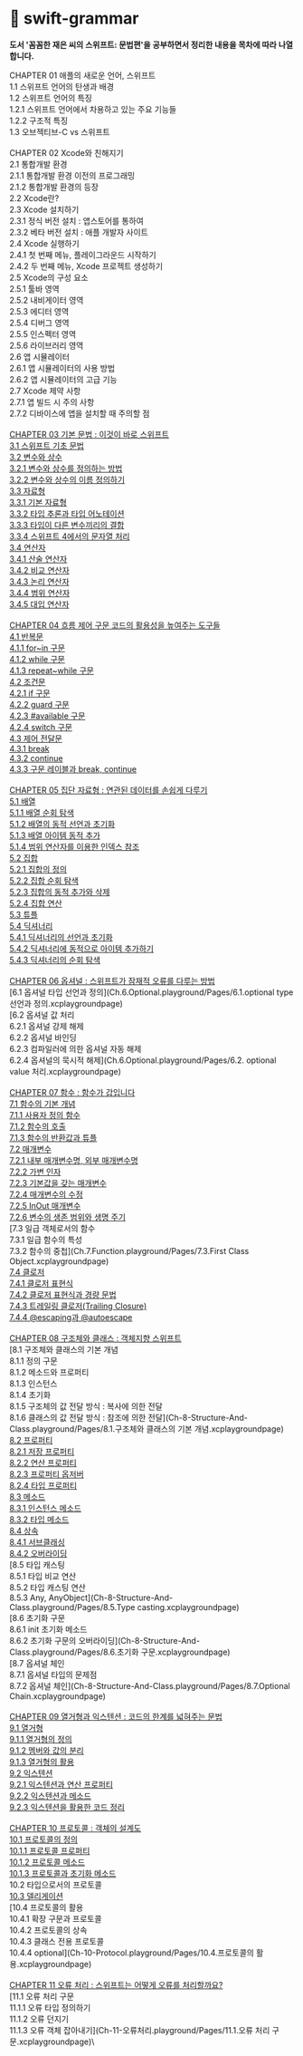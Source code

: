 # 🚀 swift-grammar
__도서 '꼼꼼한 재은 씨의 스위프트: 문법편'을 공부하면서 정리한 내용을 목차에 따라 나열합니다.__

CHAPTER 01 애플의 새로운 언어, 스위프트 \
1.1 스위프트 언어의 탄생과 배경 \
1.2 스위프트 언어의 특징 \
1.2.1 스위프트 언어에서 차용하고 있는 주요 기능들 \
1.2.2 구조적 특징 \
1.3 오브젝티브-C vs 스위프트 \
\
CHAPTER 02 Xcode와 친해지기 \
2.1 통합개발 환경 \
2.1.1 통합개발 환경 이전의 프로그래밍 \
2.1.2 통합개발 환경의 등장\
2.2 Xcode란? \
2.3 Xcode 설치하기\
2.3.1 정식 버전 설치 : 앱스토어를 통하여 \
2.3.2 베타 버전 설치 : 애플 개발자 사이트\
2.4 Xcode 실행하기 \
2.4.1 첫 번째 메뉴, 플레이그라운드 시작하기 \
2.4.2 두 번째 메뉴, Xcode 프로젝트 생성하기 \
2.5 Xcode의 구성 요소\
2.5.1 툴바 영역\
2.5.2 내비게이터 영역\
2.5.3 에디터 영역\
2.5.4 디버그 영역 \
2.5.5 인스펙터 영역 \
2.5.6 라이브러리 영역 \
2.6 앱 시뮬레이터 \
2.6.1 앱 시뮬레이터의 사용 방법 \
2.6.2 앱 시뮬레이터의 고급 기능 \
2.7 Xcode 제약 사항 \
2.7.1 앱 빌드 시 주의 사항 \
2.7.2 디바이스에 앱을 설치할 때 주의할 점 \
\
[CHAPTER 03 기본 문법 : 이것이 바로 스위프트 \
3.1 스위프트 기초 문법 \
3.2 변수와 상수 \
3.2.1 변수와 상수를 정의하는 방법 \
3.2.2 변수와 상수의 이름 정의하기 \
3.3 자료형 \
3.3.1 기본 자료형 \
3.3.2 타입 추론과 타입 어노테이션 \
3.3.3 타입이 다른 변수끼리의 결합 \
3.3.4 스위프트 4에서의 문자열 처리 \
3.4 연산자 \
3.4.1 산술 연산자 \
3.4.2 비교 연산자 \
3.4.3 논리 연산자 \
3.4.4 범위 연산자 \
3.4.5 대입 연산자](ch.3.기본-문법.playground) \
\
[CHAPTER 04 흐름 제어 구문 코드의 활용성을 높여주는 도구들](ch.4.흐름-제어-구문.playground) \
[4.1 반복문 \
4.1.1 for~in 구문\
4.1.2 while 구문 \
4.1.3 repeat~while 구문](ch.4.흐름-제어-구문.playground/Pages/4.1.반복문.xcplaygroundpage) \
[4.2 조건문 \
4.2.1 if 구문 \
4.2.2 guard 구문 \
4.2.3 #available 구문 \
4.2.4 switch 구문](ch.4.흐름-제어-구문.playground/Pages/4.2.조건문.xcplaygroundpage) \
[4.3 제어 전달문 \
4.3.1 break \
4.3.2 continue \
4.3.3 구문 레이블과 break, continue](ch.4.흐름-제어-구문.playground/Pages/4.3.제어-전달문.xcplaygroundpage) \
\
[CHAPTER 05 집단 자료형 : 연관된 데이터를 손쉽게 다루기](ch.5.집단-자료형.playground) \
[5.1 배열 \
5.1.1 배열 순회 탐색 \
5.1.2 배열의 동적 선언과 초기화 \
5.1.3 배열 아이템 동적 추가 \
5.1.4 범위 연산자를 이용한 인덱스 참조](ch.5.집단-자료형.playground/Pages/5.1.배열(Array).xcplaygroundpage) \
[5.2 집합 \
5.2.1 집합의 정의 \
5.2.2 집합 순회 탐색 \
5.2.3 집합의 동적 추가와 삭제 \
5.2.4 집합 연산](ch.5.집단-자료형.playground/Pages/5.2.집합(Set).xcplaygroundpage) \
[5.3 튜플 \
5.4 딕셔너리 \
5.4.1 딕셔너리의 선언과 초기화 \
5.4.2 딕셔너리에 동적으로 아이템 추가하기 \
5.4.3 딕셔너리의 순회 탐색](ch.5.집단-자료형.playground/Pages/5.3.Tuple.xcplaygroundpage) \
\
[CHAPTER 06 옵셔널 : 스위프트가 잠재적 오류를 다루는 방법](Ch.6.Optional.playground) \
[6.1 옵셔널 타입 선언과 정의](Ch.6.Optional.playground/Pages/6.1.optional type 선언과 정의.xcplaygroundpage) \
[6.2 옵셔널 값 처리 \
6.2.1 옵셔널 강제 해제 \
6.2.2 옵셔널 바인딩 \
6.2.3 컴파일러에 의한 옵셔널 자동 해제 \
6.2.4 옵셔널의 묵시적 해제](Ch.6.Optional.playground/Pages/6.2. optional value 처리.xcplaygroundpage) \
\
[CHAPTER 07 함수 : 함수가 갑입니다](Ch.7.Function.playground) \
[7.1 함수의 기본 개념 \
7.1.1 사용자 정의 함수 \
7.1.2 함수의 호출 \
7.1.3 함수의 반환값과 튜플](Ch.7.Function.playground/Pages/7.1.함수의-기본-개념.xcplaygroundpage) \
[7.2 매개변수 \
7.2.1 내부 매개변수명, 외부 매개변수명 \
7.2.2 가변 인자 \
7.2.3 기본값을 갖는 매개변수 \
7.2.4 매개변수의 수정 \
7.2.5 InOut 매개변수 \
7.2.6 변수의 생존 범위와 생명 주기](Ch.7.Function.playground/Pages/7.2.매개변수.xcplaygroundpage) \
[7.3 일급 객체로서의 함수 \
7.3.1 일급 함수의 특성 \
7.3.2 함수의 중첩](Ch.7.Function.playground/Pages/7.3.First Class Object.xcplaygroundpage) \
[7.4 클로저 \
7.4.1 클로저 표현식 \
7.4.2 클로저 표현식과 경량 문법 \
7.4.3 트레일링 클로저(Trailing Closure) \
7.4.4 @escaping과 @autoescape](Ch.7.Function.playground/Pages/7.4.Closure.xcplaygroundpage) \
\
[CHAPTER 08 구조체와 클래스 : 객체지향 스위프트](Ch-8-Structure-And-Class.playground/Pages/8.0..xcplaygroundpage) \
[8.1 구조체와 클래스의 기본 개념\
8.1.1 정의 구문\
8.1.2 메소드와 프로퍼티\
8.1.3 인스턴스 \
8.1.4 초기화 \
8.1.5 구조체의 값 전달 방식 : 복사에 의한 전달 \
8.1.6 클래스의 값 전달 방식 : 참조에 의한 전달](Ch-8-Structure-And-Class.playground/Pages/8.1.구조체와 클래스의 기본 개념.xcplaygroundpage) \
[8.2 프로퍼티 \
8.2.1 저장 프로퍼티 \
8.2.2 연산 프로퍼티 \
8.2.3 프로퍼티 옵저버 \
8.2.4 타입 프로퍼티](Ch-8-Structure-And-Class.playground/Pages/8.2.property.xcplaygroundpage) \
[8.3 메소드 \
8.3.1 인스턴스 메소드 \
8.3.2 타입 메소드](Ch-8-Structure-And-Class.playground/Pages/8.3.Method.xcplaygroundpage) \
[8.4 상속 \
8.4.1 서브클래싱 \
8.4.2 오버라이딩](Ch-8-Structure-And-Class.playground/Pages/8.4.Inheritance.xcplaygroundpage) \
[8.5 타입 캐스팅 \
8.5.1 타입 비교 연산\
8.5.2 타입 캐스팅 연산\
8.5.3 Any, AnyObject](Ch-8-Structure-And-Class.playground/Pages/8.5.Type casting.xcplaygroundpage) \
[8.6 초기화 구문\
8.6.1 init 초기화 메소드\
8.6.2 초기화 구문의 오버라이딩](Ch-8-Structure-And-Class.playground/Pages/8.6.초기화 구문.xcplaygroundpage)\
[8.7 옵셔널 체인 \
8.7.1 옵셔널 타입의 문제점\
8.7.2 옵셔널 체인](Ch-8-Structure-And-Class.playground/Pages/8.7.Optional Chain.xcplaygroundpage) \
\
[CHAPTER 09 열거형과 익스텐션 : 코드의 한계를 넓혀주는 문법](Ch-9-Enumeration-And-Extensions.playground)\
[9.1 열거형 \
9.1.1 열거형의 정의\
9.1.2 멤버와 값의 분리 \
9.1.3 열거형의 활용](Ch-9-Enumeration-And-Extensions.playground/Pages/9.1.Enumeration.xcplaygroundpage) \
[9.2 익스텐션 \
9.2.1 익스텐션과 연산 프로퍼티 \
9.2.2 익스텐션과 메소드 \
9.2.3 익스텐션을 활용한 코드 정리](Ch-9-Enumeration-And-Extensions.playground/Pages/9.2.Extensions.xcplaygroundpage) \
\
[CHAPTER 10 프로토콜 : 객체의 설계도](Ch-10-Protocol.playground)\
[10.1 프로토콜의 정의 \
10.1.1 프로토콜 프로퍼티\
10.1.2 프로토콜 메소드 \
10.1.3 프로토콜과 초기화 메소드](Ch-10-Protocol.playground/Pages/10.1..xcplaygroundpage) \
10.2 타입으로서의 프로토콜 \
[10.3 델리게이션](Ch-10-Protocol.playground/Pages/10.3.delegation.xcplaygroundpage) \
[10.4 프로토콜의 활용\
10.4.1 확장 구문과 프로토콜\
10.4.2 프로토콜의 상속\
10.4.3 클래스 전용 프로토콜\
10.4.4 optional](Ch-10-Protocol.playground/Pages/10.4.프로토콜의 활용.xcplaygroundpage) \
\
[CHAPTER 11 오류 처리 : 스위프트는 어떻게 오류를 처리할까요?](Ch-11-오류처리.playground/Pages/11..xcplaygroundpage) \
[11.1 오류 처리 구문 \
11.1.1 오류 타입 정의하기\
11.1.2 오류 던지기 \
11.1.3 오류 객체 잡아내기](Ch-11-오류처리.playground/Pages/11.1.오류 처리 구문.xcplaygroundpage)\
